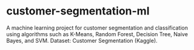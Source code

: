 # customer-segmentation-ml
A machine learning project for customer segmentation and classification using algorithms such as K-Means, Random Forest, Decision Tree, Naive Bayes, and SVM. Dataset: Customer Segmentation (Kaggle).
